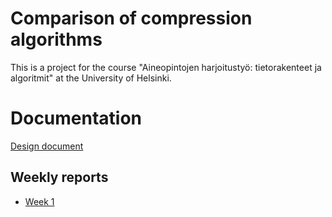 # Comparison of compression algorithms

This is a project for the course "Aineopintojen harjoitustyö: tietorakenteet ja
algoritmit" at the University of Helsinki.

# Documentation

[Design document](docs/design-document.md)

## Weekly reports

- [Week 1](docs/weekly-report-1.md)
